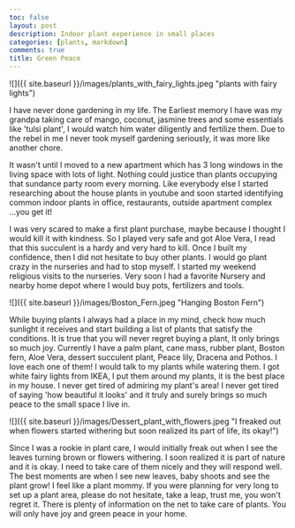 ```yaml
---
toc: false
layout: post
description: Indoor plant experience in small places
categories: [plants, markdown]
comments: true
title: Green Peace
---
```


![]({{ site.baseurl }}/images/plants_with_fairy_lights.jpeg "plants with fairy lights")

I have never done gardening in my life. The Earliest memory I have was my grandpa taking care of mango, coconut, jasmine trees and some essentials like 'tulsi plant', I would watch him water diligently and fertilize them. Due to the rebel in me I never took myself gardening seriously, it was more like another chore. 


It wasn't until I moved to a new apartment which has 3 long windows in the living space with lots of light. Nothing could justice than plants occupying that sundance party room every morning. Like everybody else I started researching about the house plants in youtube and soon started identifying common indoor plants in office, restaurants, outside apartment complex ...you get it!


I was very scared to make a first plant purchase, maybe because I thought I would kill it with kindness. So I played very safe and got Aloe Vera, I read that this succulent is a hardy and very hard to kill. Once I built my confidence, then I did not hesitate to buy other plants. I would go plant crazy in the nurseries and had to stop myself. I started my weekend religious visits to the nurseries. Very soon I had a favorite Nursery and nearby home depot where I would buy pots, fertilizers and tools. 


![]({{ site.baseurl }}/images/Boston_Fern.jpeg "Hanging Boston Fern")


While buying plants I always had a place in my mind, check how much sunlight it receives and start building a list of plants that satisfy the conditions. It is true that you will never regret buying a plant, It only brings so much joy. Currently I have a palm plant, cane mass, rubber plant, Boston fern, Aloe Vera, dessert succulent plant, Peace lily, Dracena and Pothos. I love each one of them! I would talk to my plants while watering them. I got white fairy lights from IKEA, I put them around my plants, it is the best place in my house. I never get tired of admiring my plant's area! I never get tired of saying 'how beautiful it looks' and it truly and surely brings so much peace to the small space I live in. 


![]({{ site.baseurl }}/images/Dessert_plant_with_flowers.jpeg "I freaked out when flowers started withering but soon realized its part of life, its okay!")


Since I was a rookie in plant care, I would initially freak out when I see the leaves turning brown or flowers withering. I soon realized it is part of nature and it is okay. I need to take care of them nicely and they will respond well. 
The best moments are when I see new leaves, baby shoots and see the plant grow! I feel like a plant mommy. If you were planning for very long to set up a plant area, please do not hesitate, take a leap, trust me, you won't regret it. There is plenty of information on the net to take care of plants. You will only have joy and green peace in your home.



